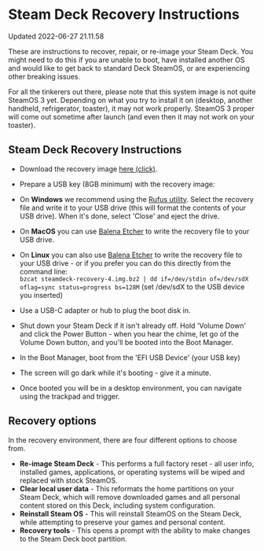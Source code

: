 # Steam Deck Recovery Instructions
Updated 2022-06-27 21.11.58

These are instructions to recover, repair, or re-image your Steam Deck. You might need to do this if you are unable to boot, have installed another OS and would like to get back to standard Deck SteamOS, or are experiencing other breaking issues.  
  
For all the tinkerers out there, please note that this system image is not quite SteamOS 3 yet. Depending on what you try to install it on (desktop, another handheld, refrigerator, toaster), it may not work properly. SteamOS 3 proper will come out sometime after launch (and even then it may not work on your toaster).  
  
  
## Steam Deck Recovery Instructions
  

*  Download the recovery image [here (click)](https://store.steampowered.com/steamos/download/?ver=steamdeck).
*  Prepare a USB key (8GB minimum) with the recovery image:  

*  On **Windows** we recommend using the [Rufus utility](https://rufus.ie/en/). Select the recovery file and write it to your USB drive (this will format the contents of your USB drive). When it's done, select 'Close' and eject the drive.
*  On **MacOS** you can use [Balena Etcher](https://www.balena.io/etcher/) to write the recovery file to your USB drive.
*  On **Linux** you can also use [Balena Etcher](https://www.balena.io/etcher/) to write the recovery file to your USB drive - or if you prefer you can do this directly from the command line:  
`bzcat steamdeck-recovery-4.img.bz2 | dd if=/dev/stdin of=/dev/sdX oflag=sync status=progress bs=128M` (set /dev/sdX to the USB device you inserted)
*  Use a USB-C adapter or hub to plug the boot disk in.
*  Shut down your Steam Deck if it isn't already off. Hold 'Volume Down' and click the Power Button - when you hear the chime, let go of the Volume Down button, and you'll be booted into the Boot Manager.
*  In the Boot Manager, boot from the 'EFI USB Device' (your USB key)
*  The screen will go dark while it's booting - give it a minute.
*  Once booted you will be in a desktop environment, you can navigate using the trackpad and trigger.

  
## Recovery options
  
In the recovery environment, there are four different options to choose from.  

* **Re-image Steam Deck** - This performs a full factory reset - all user info, installed games, applications, or operating systems will be wiped and replaced with stock SteamOS.
* **Clear local user data** - This reformats the home partitions on your Steam Deck, which will remove downloaded games and all personal content stored on this Deck, including system configuration.
* **Reinstall Steam OS** - This will reinstall SteamOS on the Steam Deck, while attempting to preserve your games and personal content.
* **Recovery tools** - This opens a prompt with the ability to make changes to the Steam Deck boot partition.